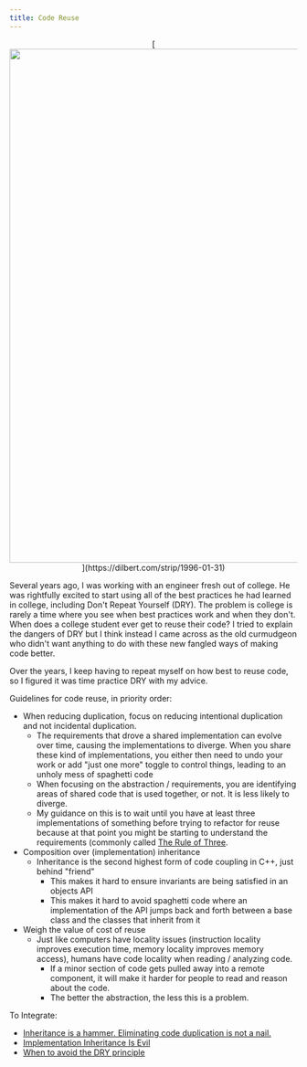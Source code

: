 ```yaml
---
title: Code Reuse
---
```


<center>[<img src="https://assets.amuniversal.com/5d2d9c209fd5012f2fe600163e41dd5b" width=900m/>](https://dilbert.com/strip/1996-01-31)</center>

Several years ago, I was working with an engineer fresh out of college.  He was rightfully excited to start using all of the best practices he had learned in college, including Don't Repeat Yourself (DRY).  The problem is college is rarely a time where you see when best practices work and when they don't.  When does a college student ever get to reuse their code?  I tried to explain the dangers of DRY but I think instead I came across as the old curmudgeon who didn't want anything to do with these new fangled ways of making code better.

Over the years, I keep having to repeat myself on how best to reuse code, so I figured it was time practice DRY with my advice.

Guidelines for code reuse, in priority order:

- When reducing duplication, focus on reducing intentional duplication and not incidental duplication.
  - The requirements that drove a shared implementation can evolve over time, causing the implementations to diverge.  When you share these kind of implementations, you either then need to undo your work or add "just one more" toggle to control things, leading to an unholy mess of spaghetti code
  - When focusing on the abstraction / requirements, you are identifying areas of shared code that is used together, or not. It is less likely to diverge.
  - My guidance on this is to wait until you have at least three implementations of something before trying to refactor for reuse because at that point you might be starting to understand the requirements (commonly called [The Rule of Three][I Dry-Ed Up My Code and Now It's Hard to Work With. What Happened].
- Composition over (implementation) inheritance
  - Inheritance is the second highest form of code coupling in C++, just behind "friend"
    - This makes it hard to ensure invariants are being satisfied in an objects API
    - This makes it hard to avoid spaghetti code where an implementation of the API jumps back and forth between a base class and the classes that inherit from it
- Weigh the value of cost of reuse
  - Just like computers have locality issues (instruction locality improves execution time, memory locality improves memory access), humans have code locality when reading / analyzing code.
    - If a minor section of code gets pulled away into a remote component, it will make it harder for people to read and reason about the code.
    - The better the abstraction, the less this is a problem.

To Integrate:
- [Inheritance is a hammer. Eliminating code duplication is not a nail.][Inheritance is a hammer. Eliminating code duplication is not a nail.]
- [Implementation Inheritance Is Evil][Implementation Inheritance Is Evil]
- [When to avoid the DRY principle][When to avoid the DRY principle]

[I Dry-Ed Up My Code and Now It's Hard to Work With. What Happened]: https://www.justinweiss.com/articles/i-dry-ed-up-my-code-and-now-its-hard-to-work-with-what-happened/
[Inheritance is a hammer. Eliminating code duplication is not a nail.]: https://uselessdevblog.wordpress.com/2018/02/18/inheritance-is-a-hammer-eliminating-code-duplication-is-not-a-nail/
[Implementation Inheritance Is Evil]: http://whats-in-a-game.com/implementation-inheritance-is-evil/
[When to avoid the DRY principle]: https://www.madetech.com/blog/when-to-avoid-the-dry-principle
